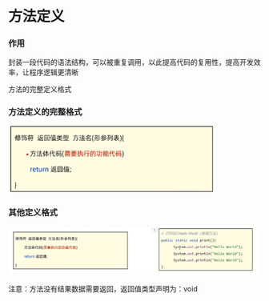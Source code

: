 # 方法定义

### 作用

封装一段代码的语法结构，可以被重复调用，以此提高代码的复用性，提高开发效率，让程序逻辑更清晰

方法的完整定义格式

### 方法定义的完整格式

![](<../.gitbook/assets/屏幕截图 2022-10-19 175148 (2).png>)

### 其他定义格式

![](<../.gitbook/assets/image (1).png>)

注意：方法没有结果数据需要返回，返回值类型声明为：void

